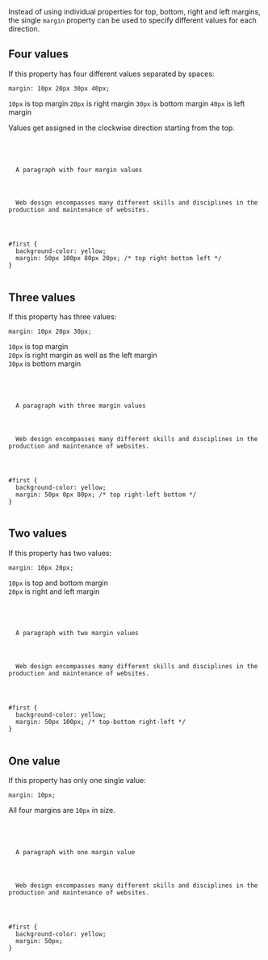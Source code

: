 Instead of using individual properties for
top, bottom, right and left margins,
the single `margin` property can be used
to specify different values for each direction.

## Four values

If this property has
four different values
separated by spaces:

```
margin: 10px 20px 30px 40px;
```

`10px` is top margin
`20px` is right margin
`30px` is bottom margin
`40px` is left margin

Values get assigned in the clockwise direction starting from the top.

<codeblock language="css" type="lesson">
<code>
<panel language="html">
<p id="first">
  A paragraph with four margin values
</p>
<p>
  Web design encompasses many different skills and disciplines in the production and maintenance of websites.
</p>
</panel>
<panel language="css">
#first {
  background-color: yellow;
  margin: 50px 100px 80px 20px; /* top right bottom left */
}
</panel>
</code>
</codeblock>

## Three values

If this property has three values:

```
margin: 10px 20px 30px;
```

`10px` is top margin<br>
`20px` is right margin as well as the left margin<br>
`30px` is bottom margin

<codeblock language="css" type="lesson">
<code>
<panel language="html">
<p id="first">
  A paragraph with three margin values
</p>
<p>
  Web design encompasses many different skills and disciplines in the production and maintenance of websites.
</p>
</panel>
<panel language="css">
#first {
  background-color: yellow;
  margin: 50px 0px 80px; /* top right-left bottom */
}
</panel>
</code>
</codeblock>

## Two values

If this property has two values:

```
margin: 10px 20px;
```

`10px` is top and bottom margin<br>
`20px` is right and left margin

<codeblock language="css" type="lesson">
<code>
<panel language="html">
<p id="first">
  A paragraph with two margin values
</p>
<p>
  Web design encompasses many different skills and disciplines in the production and maintenance of websites.
</p>
</panel>
<panel language="css">
#first {
  background-color: yellow;
  margin: 50px 100px; /* top-bottom right-left */
}
</panel>
</code>
</codeblock>

## One value

If this property has only one single value:

```
margin: 10px;
```

All four margins are `10px` in size.

<codeblock language="css" type="lesson">
<code>
<panel language="html">
<p id="first">
  A paragraph with one margin value
</p>
<p>
  Web design encompasses many different skills and disciplines in the production and maintenance of websites.
</p>
</panel>
<panel language="css">
#first {
  background-color: yellow;
  margin: 50px;
}
</panel>
</code>
</codeblock>